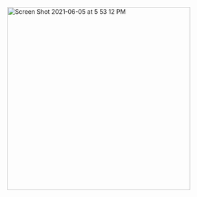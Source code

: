 <img width="425" alt="Screen Shot 2021-06-05 at 5 53 12 PM" src="https://user-images.githubusercontent.com/85391715/120906374-ebad6b80-c626-11eb-916d-dd603a67db73.png">
